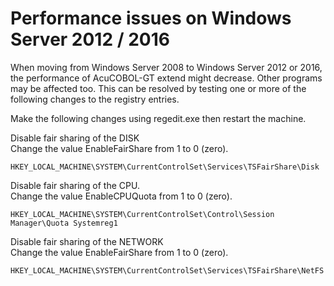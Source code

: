 # Performance issues on Windows Server 2012 / 2016

When moving from Windows Server 2008 to Windows Server 2012 or 2016, the performance of AcuCOBOL-GT extend might decrease. Other programs may be affected too. This can be resolved by testing one or more of the following changes to the registry entries.  

Make the following changes using regedit.exe then restart the machine.  
  
  
Disable fair sharing of the DISK  
Change the value EnableFairShare from 1 to 0 (zero). 

```
HKEY_LOCAL_MACHINE\SYSTEM\CurrentControlSet\Services\TSFairShare\Disk  
```
  
  
Disable fair sharing of the CPU.  
Change the value EnableCPUQuota from 1 to 0 (zero).  

```
HKEY_LOCAL_MACHINE\SYSTEM\CurrentControlSet\Control\Session Manager\Quota Systemreg1  
```
  
  
Disable fair sharing of the NETWORK  
Change the value EnableFairShare from 1 to 0 (zero).  

```
HKEY_LOCAL_MACHINE\SYSTEM\CurrentControlSet\Services\TSFairShare\NetFS  
```